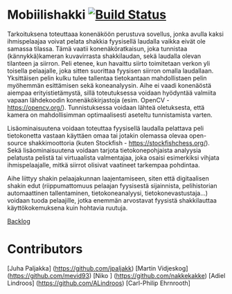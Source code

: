 # Mobiilishakki [![Build Status](https://travis-ci.org/Mobiilishakki/Mobiilishakki.svg?branch=master)](https://travis-ci.org/Mobiilishakki/Mobiilishakki)

Tarkoituksena toteuttaaa konenäköön perustuva sovellus, jonka avulla kaksi ihmispelaajaa voivat pelata shakkia fyysisellä laudalla vaikka eivät ole samassa tilassa. Tämä vaatii konenäköratkaisun, joka tunnistaa (kännykkä)kameran kuvavirrasta shakkilaudan, sekä laudalla olevan tilanteen ja siirron. Peli etenee, kun havaittu siirto toimitetaan verkon yli toisella pelaajalle, joka sitten suorittaa fyysisen siirron omalla laudallaan. Yksittäisen pelin kulku tulee tallentaa tietokantaan mahdollistaen pelin myöhemmän esittämisen sekä koneanalyysin. Aihe ei vaadi konenäöstä aiempaa erityistietämystä, sillä toteutuksessa voidaan hyödyntää valmiita vapaan lähdekoodin konenäkökirjastoja (esim. OpenCV - https://opencv.org/). Tunnistuksessa voidaan lähteä oletuksesta, että kamera on mahdollisimman optimaalisesti aseteltu tunnistamista varten.

Lisäominaisuutena voidaan toteuttaa fyysisellä laudalla pelattava peli tietokonetta vastaan käyttäen omaa tai jotakin olemassa olevaa open-source shakkimoottoria (kuten Stockfish - https://stockfishchess.org/). Sekä lisäominaisuutena voidaan tarjota tietokonepohjaista analyysia pelatusta pelistä tai virtuaalista valmentajaa, joka osaisi esimerkiksi vihjata ihmispelaajalle, mitkä siirrot olisivat vaatineet tarkempaa pohdintaa.

Aihe liittyy shakin pelaajakunnan laajentamiseen, siten että digitaalisen shakin edut (riippumattomuus pelaajan fyysisestä sijainnista, pelihistorian automaattinen tallentaminen, tietokoneanalyysi, tietokonevastustaja...) voidaan tuoda pelaajille, jotka enemmän arvostavat fyysistä shakkilauttaa käyttökokemuksena kuin hohtavia ruutuja.



[Backlog](https://docs.google.com/spreadsheets/d/1zG-0s1h2mIXxn2nuR7uvuNg6FT7avz7rtKZj1EuxpaE/edit#gid=1)


# Contributors

[Juha Paljakka] (https://github.com/jpaljakk)
[Martin Vidjeskog] (https://github.com/mevid93)
[Niko ] (https://github.com/nakkekakke)
[Adiel Lindroos] (https://github.com/ALindroos)
[Carl-Philip Ehrnrooth]

